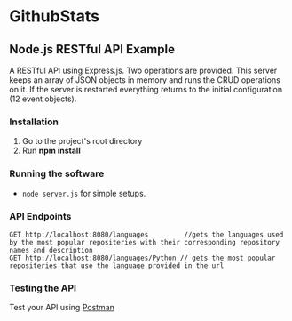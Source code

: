 # GithubStats

## Node.js RESTful API Example

A RESTful API using Express.js.
Two operations are provided. 
This server keeps an array of JSON objects in memory and runs the CRUD operations on it. 
If the server is restarted everything returns to the initial configuration (12 event objects).

### Installation

1.  Go to the project's root directory
2.  Run **npm install**

### Running the software

* ```node server.js``` for simple setups.

### API Endpoints

```
GET http://localhost:8080/languages         //gets the languages used by the most popular repositeries with their corresponding repository names and description
GET http://localhost:8080/languages/Python // gets the most popular repositeries that use the language provided in the url
```

### Testing the API
Test your API using [Postman](https://chrome.google.com/webstore/detail/postman-rest-client-packa/fhbjgbiflinjbdggehcddcbncdddomop)
